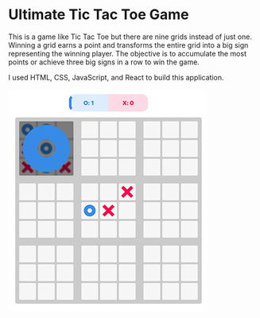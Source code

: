 # Ultimate Tic Tac Toe Game

This is a game like Tic Tac Toe but there are nine grids instead of just one. Winning a grid earns a point and transforms the entire grid into a big sign representing the winning player. The objective is to accumulate the most points or achieve three big signs in a row to win the game.

I used HTML, CSS, JavaScript, and React to build this application.

![alt text](./ReadmeExample.jpg)